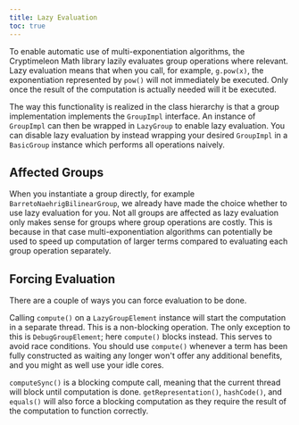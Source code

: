 ```yaml
---
title: Lazy Evaluation
toc: true
---
```


To enable automatic use of multi-exponentiation algorithms, the Cryptimeleon Math library lazily evaluates group operations where relevant.
Lazy evaluation means that when you call, for example, `g.pow(x)`, the exponentiation represented by `pow()` will not immediately be executed.
Only once the result of the computation is actually needed will it be executed.

The way this functionality is realized in the class hierarchy is that a group implementation implements the `GroupImpl` interface. 
An instance of `GroupImpl` can then be wrapped in `LazyGroup` to enable lazy evaluation.
You can disable lazy evaluation by instead wrapping your desired `GroupImpl` in a `BasicGroup` instance which performs all operations naively.

## Affected Groups

When you instantiate a group directly, for example `BarretoNaehrigBilinearGroup`, we already have made the choice whether to use lazy evaluation for you.
Not all groups are affected as lazy evaluation only makes sense for groups where group operations are costly.
This is because in that case multi-exponentiation algorithms can potentially be used to speed up computation of larger terms compared to evaluating each group operation separately.

## Forcing Evaluation

There are a couple of ways you can force evaluation to be done.

Calling `compute()` on a `LazyGroupElement` instance will start the computation in a separate thread. 
This is a non-blocking operation. The only exception to this is `DebugGroupElement`; here `compute()` blocks instead. 
This serves to avoid race conditions.
You should use `compute()` whenever a term has been fully constructed as waiting any longer won't offer any additional benefits, and you might as well use your idle cores. 

`computeSync()` is a blocking compute call, meaning that the current thread will block until computation is done.
`getRepresentation()`, `hashCode()`, and `equals()` will also force a blocking computation as they require the result of the computation to function correctly.
